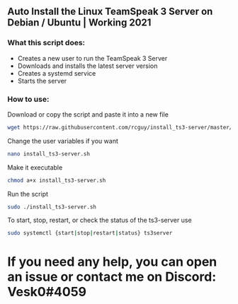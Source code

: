 ## Auto Install the Linux TeamSpeak 3 Server on Debian / Ubuntu | Working 2021
### What this script does:
- Creates a new user to run the TeamSpeak 3 Server
- Downloads and installs the latest server version
- Creates a systemd service
- Starts the server

### How to use:
Download or copy the script and paste it into a new file
```bash
wget https://raw.githubusercontent.com/rcguy/install_ts3-server/master/install_ts3-server.sh
```
Change the user variables if you want
```bash
nano install_ts3-server.sh
```
Make it executable
```bash
chmod a+x install_ts3-server.sh
```
Run the script
```bash
sudo ./install_ts3-server.sh
```
To start, stop, restart, or check the status of the ts3-server use
```bash
sudo systemctl {start|stop|restart|status} ts3server 
```

# If you need any help, you can open an issue or contact me on Discord: Vesk0#4059
